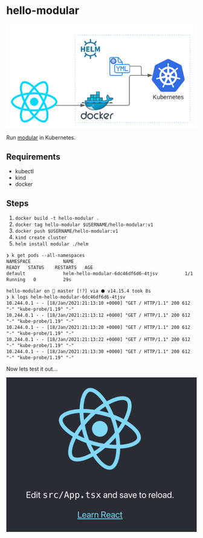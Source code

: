 # hello-modular

![layout](images/layout.png)

Run [modular](https://github.com/jpmorganchase/modular) in Kubernetes.


## Requirements
- kubectl 
- kind
- docker

## Steps

1. `docker build -t hello-modular .`
2. `docker tag hello-modular $USERNAME/hello-modular:v1`
3. `docker push $USERNAME/hello-modular:v1`
4. `kind create cluster`
5. `helm install modular ./helm`
```
❯ k get pods --all-namespaces
NAMESPACE            NAME                                         READY   STATUS    RESTARTS   AGE
default              helm-hello-modular-6dc46df6d6-4tjsv          1/1     Running   0          29s
```

```
hello-modular on  master [!?] via ⬢ v14.15.4 took 8s
❯ k logs helm-hello-modular-6dc46df6d6-4tjsv
10.244.0.1 - - [18/Jan/2021:21:13:10 +0000] "GET / HTTP/1.1" 200 612 "-" "kube-probe/1.19" "-"
10.244.0.1 - - [18/Jan/2021:21:13:12 +0000] "GET / HTTP/1.1" 200 612 "-" "kube-probe/1.19" "-"
10.244.0.1 - - [18/Jan/2021:21:13:20 +0000] "GET / HTTP/1.1" 200 612 "-" "kube-probe/1.19" "-"
10.244.0.1 - - [18/Jan/2021:21:13:22 +0000] "GET / HTTP/1.1" 200 612 "-" "kube-probe/1.19" "-"
10.244.0.1 - - [18/Jan/2021:21:13:30 +0000] "GET / HTTP/1.1" 200 612 "-" "kube-probe/1.19" "-"
```

Now lets test it out...

![img](images/landing.png)
